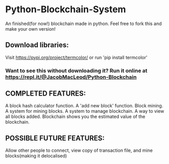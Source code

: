 # Python-Blockchain-System
An finished(for now!) blockchain made in python. Feel free to fork this and make your own version! 

## Download libraries:
Visit https://pypi.org/project/termcolor/ or run 'pip install termcolor'

### Want to see this without downloading it? Run it online at https://repl.it/@JacobMacLeod/Python-Blockchain

## COMPLETED FEATURES:
A block hash calculator function. 
A 'add new block' function. 
Block mining. 
A system for mining blocks. 
A system to manage blockchain. 
A way to view all blocks added. 
Blockchain shows you the estimated value of the blockchain. 

## POSSIBLE FUTURE FEATURES:
Allow other people to connect, view copy of transaction file, and mine blocks(making it delocalised)
